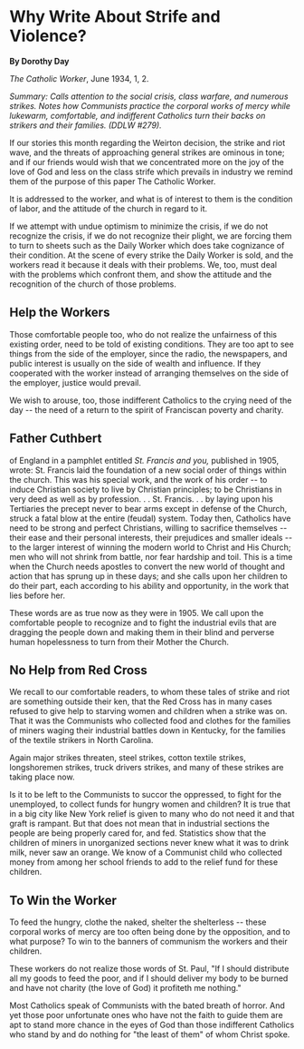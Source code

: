 Why Write About Strife and Violence?
====================================

**By Dorothy Day**

*The Catholic Worker*, June 1934, 1, 2.

*Summary: Calls attention to the social crisis, class warfare, and
numerous strikes. Notes how Communists practice the corporal works of
mercy while lukewarm, comfortable, and indifferent Catholics turn their
backs on strikers and their families. (DDLW \#279).*

If our stories this month regarding the Weirton decision, the strike and
riot wave, and the threats of approaching general strikes are ominous in
tone; and if our friends would wish that we concentrated more on the joy
of the love of God and less on the class strife which prevails in
industry we remind them of the purpose of this paper The Catholic
Worker.

It is addressed to the worker, and what is of interest to them is the
condition of labor, and the attitude of the church in regard to it.

If we attempt with undue optimism to minimize the crisis, if we do not
recognize the crisis, if we do not recognize their plight, we are
forcing them to turn to sheets such as the Daily Worker which does take
cognizance of their condition. At the scene of every strike the Daily
Worker is sold, and the workers read it because it deals with their
problems. We, too, must deal with the problems which confront them, and
show the attitude and the recognition of the church of those problems.

Help the Workers
----------------

Those comfortable people too, who do not realize the unfairness of this
existing order, need to be told of existing conditions. They are too apt
to see things from the side of the employer, since the radio, the
newspapers, and public interest is usually on the side of wealth and
influence. If they cooperated with the worker instead of arranging
themselves on the side of the employer, justice would prevail.

We wish to arouse, too, those indifferent Catholics to the crying need
of the day -- the need of a return to the spirit of Franciscan poverty
and charity.

Father Cuthbert
---------------

of England in a pamphlet entitled *St. Francis and you,* published in
1905, wrote: St. Francis laid the foundation of a new social order of
things within the church. This was his special work, and the work of his
order -- to induce Christian society to live by Christian principles; to
be Christians in very deed as well as by profession. . . St. Francis. .
. by laying upon his Tertiaries the precept never to bear arms except in
defense of the Church, struck a fatal blow at the entire (feudal)
system. Today then, Catholics have need to be strong and perfect
Christians, willing to sacrifice themselves -- their ease and their
personal interests, their prejudices and smaller ideals -- to the larger
interest of winning the modern world to Christ and His Church; men who
will not shrink from battle, nor fear hardship and toil. This is a time
when the Church needs apostles to convert the new world of thought and
action that has sprung up in these days; and she calls upon her children
to do their part, each according to his ability and opportunity, in the
work that lies before her.

These words are as true now as they were in 1905. We call upon the
comfortable people to recognize and to fight the industrial evils that
are dragging the people down and making them in their blind and perverse
human hopelessness to turn from their Mother the Church.

No Help from Red Cross
----------------------

We recall to our comfortable readers, to whom these tales of strike and
riot are something outside their ken, that the Red Cross has in many
cases refused to give help to starving women and children when a strike
was on. That it was the Communists who collected food and clothes for
the families of miners waging their industrial battles down in Kentucky,
for the families of the textile strikers in North Carolina.

Again major strikes threaten, steel strikes, cotton textile strikes,
longshoremen strikes, truck drivers strikes, and many of these strikes
are taking place now.

Is it to be left to the Communists to succor the oppressed, to fight for
the unemployed, to collect funds for hungry women and children? It is
true that in a big city like New York relief is given to many who do not
need it and that graft is rampant. But that does not mean that in
industrial sections the people are being properly cared for, and fed.
Statistics show that the children of miners in unorganized sections
never knew what it was to drink milk, never saw an orange. We know of a
Communist child who collected money from among her school friends to add
to the relief fund for these children.

To Win the Worker
-----------------

To feed the hungry, clothe the naked, shelter the shelterless -- these
corporal works of mercy are too often being done by the opposition, and
to what purpose? To win to the banners of communism the workers and
their children.

These workers do not realize those words of St. Paul, "If I should
distribute all my goods to feed the poor, and if I should deliver my
body to be burned and have not charity (the love of God) it profiteth me
nothing."

Most Catholics speak of Communists with the bated breath of horror. And
yet those poor unfortunate ones who have not the faith to guide them are
apt to stand more chance in the eyes of God than those indifferent
Catholics who stand by and do nothing for "the least of them" of whom
Christ spoke.
